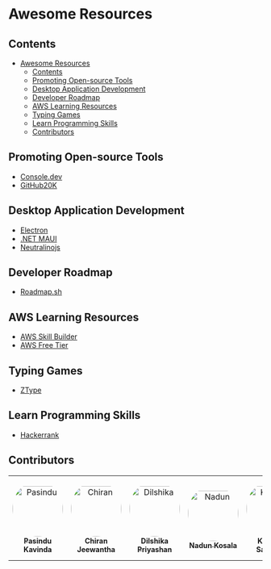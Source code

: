 # Awesome Resources

## Contents

- [Awesome Resources](#awesome-resources)
  - [Contents](#contents)
  - [Promoting Open-source Tools](#promoting-open-source-tools)
  - [Desktop Application Development](#desktop-application-development)
  - [Developer Roadmap](#developer-roadmap)
  - [AWS Learning Resources](#aws-learning-resources)
  - [Typing Games](#typing-games)
  - [Learn Programming Skills](#learn-programming-skills)
  - [Contributors](#contributors)

## Promoting Open-source Tools
 - [Console.dev](https://console.dev/)
 - [GitHub20K](https://gitlibrary.club/?ref=pasindukavinda.dev)

## Desktop Application Development
- [Electron](https://electronjs.org/)
- [.NET MAUI](https://dotnet.microsoft.com/en-us/apps/maui)
- [Neutralinojs](https://neutralino.js.org/)

## Developer Roadmap
- [Roadmap.sh](https://roadmap.sh/)

## AWS Learning Resources
- [AWS Skill Builder](https://skillbuilder.aws/)
- [AWS Free Tier](https://aws.amazon.com/free/)

## Typing Games
- [ZType](https://zty.pe/)

## Learn Programming Skills
- [Hackerrank](https://www.hackerrank.com/)

## Contributors

<table>
<tr>
    <td align="center" style="word-wrap: break-word; width: 150.0; height: 150.0">
        <a href=https://github.com/pasindu-kavinda>
            <img src=https://avatars.githubusercontent.com/u/107038629?v=4 width="100;"  style="border-radius:50%;align-items:center;justify-content:center;overflow:hidden;padding-top:10px" alt=Pasindu Kavinda/>
            <br />
            <sub style="font-size:14px"><b>Pasindu Kavinda</b></sub>
        </a>
    </td>
    <td align="center" style="word-wrap: break-word; width: 150.0; height: 150.0">
        <a href=https://github.com/Chikuu98>
            <img src=https://avatars.githubusercontent.com/u/67968706?v=4 width="100;"  style="border-radius:50%;align-items:center;justify-content:center;overflow:hidden;padding-top:10px" alt=Chiran Jeewantha/>
            <br />
            <sub style="font-size:14px"><b>Chiran Jeewantha</b></sub>
        </a>
    </td>
    <td align="center" style="word-wrap: break-word; width: 150.0; height: 150.0">
        <a href=https://github.com/DilshikaPriyashan>
            <img src=https://avatars.githubusercontent.com/u/127051305?v=4 width="100;"  style="border-radius:50%;align-items:center;justify-content:center;overflow:hidden;padding-top:10px" alt=Dilshika Priyashan/>
            <br />
            <sub style="font-size:14px"><b>Dilshika Priyashan</b></sub>
        </a>
    </td>
    <td align="center" style="word-wrap: break-word; width: 150.0; height: 150.0">
        <a href=https://github.com/nadun-kosala>
            <img src=https://avatars.githubusercontent.com/u/152185189?v=4 width="100;"  style="border-radius:50%;align-items:center;justify-content:center;overflow:hidden;padding-top:10px" alt=Nadun Kosala/>
            <br />
            <sub style="font-size:14px"><b>Nadun Kosala</b></sub>
        </a>
    </td>
    <td align="center" style="word-wrap: break-word; width: 150.0; height: 150.0">
        <a href=https://github.com/kavinda-sanmark>
            <img src=https://avatars.githubusercontent.com/u/146148329?v=4 width="100;"  style="border-radius:50%;align-items:center;justify-content:center;overflow:hidden;padding-top:10px" alt=Kavinda Sanmark/>
            <br />
            <sub style="font-size:14px"><b>Kavinda Sanmark</b></sub>
        </a>
    </td>
    <td align="center" style="word-wrap: break-word; width: 150.0; height: 150.0">
        <a href=https://github.com/Pasindu-Heshan>
            <img src=https://avatars.githubusercontent.com/u/66385288?v=4 width="100;"  style="border-radius:50%;align-items:center;justify-content:center;overflow:hidden;padding-top:10px" alt=Pasindu Heshan Mendis/>
            <br />
            <sub style="font-size:14px"><b>Pasindu Heshan Mendis</b></sub>
        </a>
    </td>
</tr>
</table>

